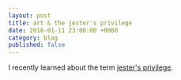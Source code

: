 ```yaml
---
layout: post
title: art & the jester's privilege
date: 2018-01-11 23:00:00 +0000
category: blog
published: false
---
```


I recently learned about the term [jester's privilege](https://www.kinfolk.com/stories/jesters-privilege/).